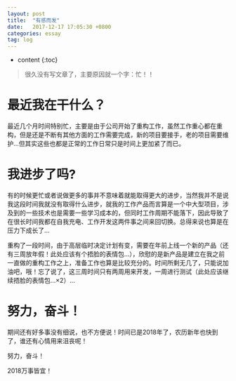 ```yaml
---
layout: post
title:  "有感而发"
date:   2017-12-17 17:05:30 +0800
categories: essay
tag: log
---
```


* content
{:toc}


> 很久没有写文章了，主要原因就一个字：忙！！


最近我在干什么？
====================================

最近几个月时间特别忙，主要是由于公司开始了重构工作，虽然工作重心都在重构，但是还是不断有其他方面的工作需要完成，新的项目要接手，老的项目需要维护...但其实这些也都是正常的工作日常只是时间上更加紧了而已。

我进步了吗?
====================================

有的时候更忙或者说做更多的事并不意味着就能取得更大的进步，当然我并不是说我这段时间我就没有取得什么进步，就我的工作产品而言算是一个中大型项目，涉及到的一些技术也是需要一些学习成本的，但同时工作周期不能落下，因此导致了在很长时间我都在自我充电、工作开发这两件事之间来回切换。总得来说也算是在压力下成长了...

重构了一段时间，由于高层临时决定计划有变，需要在年前上线一个新的产品（还有三周放年假！此处应该有个捂脸的表情包...），欣慰的是新产品是建立在我之前一直做的重构工作之上，准备工作也算是比较充分的。时间所剩无几了，只能说加油吧，哦！忘了说了，这三周时间只有两周用来开发，一周进行测试（此处应该继续捂脸的表情包...×2）...

努力，奋斗！
====================================

期间还有好多事没有细说，也不方便说！时间已是2018年了，农历新年也快到了，谁还有心情用来沮丧呢！

努力，奋斗！

2018万事皆宜！
